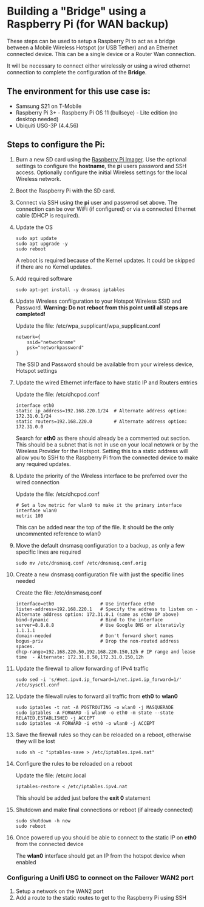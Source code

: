 
# Building a "Bridge" using a Raspberry Pi (for WAN backup)

These steps can be used to setup a Raspberry Pi to act as a bridge between a Mobile Wireless Hotspot (or USB Tether) and an Ethernet connected device.  This can be a single device or a Router Wan connection.


It will be necessary to connect either wirelessly or using a wired ethernet connection to complete the configuration of the **Bridge**.


## The environment for this use case is:
* Samsung S21 on T-Mobile
* Raspberry Pi 3+ - Raspberry Pi OS 11 (bullseye) - Lite edition (no desktop needed)
* Ubiquiti USG-3P (4.4.56)

## Steps to configure the Pi:

1.  Burn a new SD card using the [Raspberry Pi Imager](https://www.raspberrypi.com/software/).  Use the optional settings to configure the **hostname**, the **pi** users password and SSH access.   Optionally configure the initial Wireless settings for the local Wireless network.

2.  Boot the Raspberry Pi with the SD card.

3.  Connect via SSH using the **pi** user and passwrod set above.  The connection can be over WiFi (if configured) or via a connected Ethernet cable (DHCP is required).

4.  Update the OS
    ```
    sudo apt update
    sudo apt upgrade -y
    sudo reboot
    ```
    A reboot is required because of the Kernel updates.  It could be skipped if there are no Kernel updates.

5.  Add required software
    ```
    sudo apt-get install -y dnsmasq iptables
    ```

6.  Update Wireless confiiguration to your Hotspot Wireless SSID and Password.  **Warning: Do not reboot from this point until all steps are completed!**

    Update the file: /etc/wpa_supplicant/wpa_supplicant.conf
    ```
    network={
        ssid="networkname"
        psk="networkpassword"
    }
    ```
    The SSID and Password should be available from your wireless device, Hotspot settings

7.  Update the wired Ethernet inferface to have static IP and Routers entries

    Update the file: /etc/dhcpcd.conf
    ```
    interface eth0
    static ip_address=192.168.220.1/24  # Alternate address option: 172.31.0.1/24
    static routers=192.168.220.0        # Alternate address option: 172.31.0.0
    ```
    Search for **eth0** as there should already be a commented out section.  This should be a subnet that is not in use on your local netowrk or by the Wireless Provider for the Hotspot.  Setting this to a static address will allow you to SSH to the Raspberry Pi from the connected device to make any required updates.

8.  Update the priority of the Wireless interface to be preferred over the wired connection

    Update the file: /etc/dhcpcd.conf
    ```
    # Set a low metric for wlan0 to make it the primary interface
    interface wlan0
    metric 100
    ```
    This can be added near the top of the file.  It should be the only uncommented reference to wlan0

9.  Move the default dnsmasq configuration to a backup, as only a few specific lines are required
    ```
    sudo mv /etc/dnsmasq.conf /etc/dnsmasq.conf.orig
    ```

10. Create a new dnsmasq configuration file with just the specific lines needed

    Create the file: /etc/dnsmasq.conf
    ```
    interface=eth0                 # Use interface eth0  
    listen-address=192.168.220.1   # Specify the address to listen on - Alternate address option: 172.31.0.1 (same as eth0 IP above)
    bind-dynamic                   # Bind to the interface
    server=8.8.8.8                 # Use Google DNS or alterativly 1.1.1.1
    domain-needed                  # Don't forward short names  
    bogus-priv                     # Drop the non-routed address spaces.  
    dhcp-range=192.168.220.50,192.168.220.150,12h # IP range and lease time  - Alternate: 172.31.0.50,172.31.0.150,12h
    ```

11. Update the firewall to allow forwarding of IPv4 traffic
    ```
    sudo sed -i 's/#net.ipv4.ip_forward=1/net.ipv4.ip_forward=1/' /etc/sysctl.conf
    ```

12. Update the filewall rules to forward all traffic from **eth0** to **wlan0**
    ```
    sudo iptables -t nat -A POSTROUTING -o wlan0 -j MASQUERADE
    sudo iptables -A FORWARD -i wlan0 -o eth0 -m state --state RELATED,ESTABLISHED -j ACCEPT  
    sudo iptables -A FORWARD -i eth0 -o wlan0 -j ACCEPT
    ```

13. Save the firewall rules so they can be reloaded on a reboot, otherwise they will be lost
    ```
    sudo sh -c "iptables-save > /etc/iptables.ipv4.nat"
    ```

14. Configure the rules to be reloaded on a reboot

    Update the file: /etc/rc.local
    ```
    iptables-restore < /etc/iptables.ipv4.nat
    ```
    This should be added just before the **exit 0** statement

15. Shutdown and make final connections or reboot (if already connected)
    ```
    sudo shutdown -h now
    sudo reboot
    ```

16. Once powered up you should be able to connect to the static IP on **eth0** from the connected device

    The **wlan0** interface should get an IP from the hotspot device when enabled

### Configuring a Unifi USG to connect on the Failover WAN2 port

1.  Setup a network on the WAN2 port
2.  Add a route to the static routes to get to the Raspberry Pi using SSH
